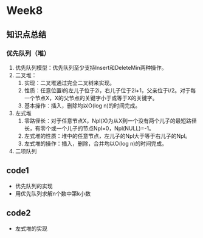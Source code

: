 # Week8

## 知识点总结
### 优先队列（堆）
1. 优先队列模型：优先队列至少支持Insert和DeleteMin两种操作。
2. 二叉堆：
	1. 实现：二叉堆通过完全二叉树来实现。
	2. 性质：任意位置i的左儿子位于2i，右儿子位于2i+1，父亲位于i/2。对于每一个节点X，X的父节点的关键字小于或等于X的关键字。
	3. 基本操作：插入，删除均以O(log n)的时间完成。
3. 左式堆
	1. 零路径长：对于任意节点X，Npl(X)为从X到一个没有两个儿子的最短路径长，有零个或一个儿子的节点Npl=0，Npl(NULL)=-1。
	2. 左式堆的性质：堆中的任意节点，左儿子的Npl大于等于右儿子的Npl。
	3. 左式堆的操作：插入，删除，合并均以O(log n)的时间完成。
4. 二项队列
	

## code1
- 优先队列的实现
- 用优先队列求解n个数中第k小数
## code2
- 左式堆的实现
